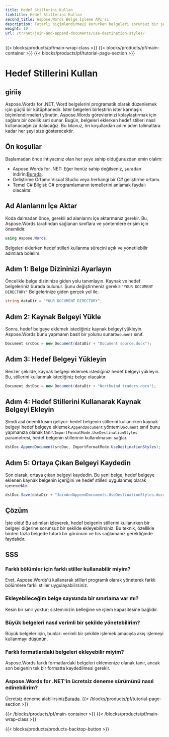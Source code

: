 ```yaml
---
title: Hedef Stillerini Kullan
linktitle: Hedef Stillerini Kullan
second_title: Aspose.Words Belge İşleme API'si
description: Tutarlı biçimlendirmeyi korurken belgeleri sorunsuz bir şekilde eklemek için Aspose.Words for .NET ile hedef stilleri nasıl kullanacağınızı öğrenin.
weight: 10
url: /tr/net/join-and-append-documents/use-destination-styles/
---
```


{{< blocks/products/pf/main-wrap-class >}}
{{< blocks/products/pf/main-container >}}
{{< blocks/products/pf/tutorial-page-section >}}

# Hedef Stillerini Kullan

## giriiş

Aspose.Words for .NET, Word belgelerini programatik olarak düzenlemek için güçlü bir kütüphanedir. İster belgeleri birleştirin ister karmaşık biçimlendirmeleri yönetin, Aspose.Words görevlerinizi kolaylaştırmak için sağlam bir özellik seti sunar. Bugün, belgeleri eklerken hedef stilleri nasıl kullanacağınıza dalacağız. Bu kılavuz, ön koşullardan adım adım talimatlara kadar her şeyi size gösterecektir.

## Ön koşullar

Başlamadan önce ihtiyacınız olan her şeye sahip olduğunuzdan emin olalım:

-  Aspose.Words for .NET: Eğer henüz sahip değilseniz, şuradan indirin:[Burada](https://releases.aspose.com/words/net/).
- Geliştirme Ortamı: Visual Studio veya herhangi bir C# geliştirme ortamı.
- Temel C# Bilgisi: C# programlamanın temellerini anlamak faydalı olacaktır.

## Ad Alanlarını İçe Aktar

Koda dalmadan önce, gerekli ad alanlarını içe aktarmanız gerekir. Bu, Aspose.Words tarafından sağlanan sınıflara ve yöntemlere erişim için önemlidir.

```csharp
using Aspose.Words;
```

Belgeleri eklerken hedef stilleri kullanma sürecini açık ve yönetilebilir adımlara bölelim.

## Adım 1: Belge Dizininizi Ayarlayın

 Öncelikle belge dizininize giden yolu tanımlayın. Kaynak ve hedef belgeleriniz burada bulunur. Şunu değiştirmeniz gerekir:`"YOUR DOCUMENT DIRECTORY"` Belgelerinize giden gerçek yol ile.

```csharp
string dataDir = "YOUR DOCUMENT DIRECTORY";
```

## Adım 2: Kaynak Belgeyi Yükle

Sonra, hedef belgeye eklemek istediğiniz kaynak belgeyi yükleyin. Aspose.Words bunu yapmanın basit bir yolunu sunar`Document` sınıf.

```csharp
Document srcDoc = new Document(dataDir + "Document source.docx");
```

## Adım 3: Hedef Belgeyi Yükleyin

Benzer şekilde, kaynak belgeyi eklemek istediğiniz hedef belgeyi yükleyin. Bu, stillerini kullanmak istediğiniz belge olacaktır.

```csharp
Document dstDoc = new Document(dataDir + "Northwind traders.docx");
```

## Adım 4: Hedef Stillerini Kullanarak Kaynak Belgeyi Ekleyin

 Şimdi asıl önemli kısım geliyor: hedef belgenin stillerini kullanırken kaynak belgeyi hedef belgeye eklemek.`AppendDocument` yöntemi`Document` sınıf bunu yapmanıza olanak tanır.`ImportFormatMode.UseDestinationStyles` parametresi, hedef belgenin stillerinin kullanılmasını sağlar.

```csharp
dstDoc.AppendDocument(srcDoc, ImportFormatMode.UseDestinationStyles);
```

## Adım 5: Ortaya Çıkan Belgeyi Kaydedin

Son olarak, ortaya çıkan belgeyi kaydedin. Bu yeni belge, hedef belgeye eklenen kaynak belgenin içeriğini ve hedef stilleri uygulanmış olarak içerecektir.

```csharp
dstDoc.Save(dataDir + "JoinAndAppendDocuments.UseDestinationStyles.docx");
```

## Çözüm

İşte oldu! Bu adımları izleyerek, hedef belgenin stillerini kullanırken bir belgeyi diğerine sorunsuz bir şekilde ekleyebilirsiniz. Bu teknik, özellikle birden fazla belgede tutarlı bir görünüm ve his sağlamanız gerektiğinde faydalıdır.

## SSS

### Farklı bölümler için farklı stiller kullanabilir miyim?
Evet, Aspose.Words'ü kullanarak stilleri programlı olarak yöneterek farklı bölümlere farklı stiller uygulayabilirsiniz.

### Ekleyebileceğim belge sayısında bir sınırlama var mı?
Kesin bir sınır yoktur; sisteminizin belleğine ve işlem kapasitesine bağlıdır.

### Büyük belgeleri nasıl verimli bir şekilde yönetebilirim?
Büyük belgeler için, bunları verimli bir şekilde işlemek amacıyla akış işlemeyi kullanmayı düşünün.

### Farklı formatlardaki belgeleri ekleyebilir miyim?
Aspose.Words farklı formatlardaki belgeleri eklemenize olanak tanır, ancak son belgenin tek bir formatta kaydedilmesi gerekir.

### Aspose.Words for .NET'in ücretsiz deneme sürümünü nasıl edinebilirim?
 Ücretsiz deneme alabilirsiniz[Burada](https://releases.aspose.com/).
{{< /blocks/products/pf/tutorial-page-section >}}

{{< /blocks/products/pf/main-container >}}
{{< /blocks/products/pf/main-wrap-class >}}

{{< blocks/products/products-backtop-button >}}
